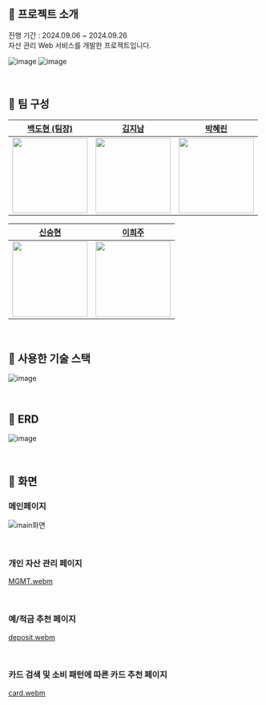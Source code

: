 ##  :bank: 프로젝트 소개
진행 기간 : 2024.09.06 ~ 2024.09.26 <br>
자산 관리 Web 서비스를 개발한 프로젝트입니다. <br>

![image](https://github.com/user-attachments/assets/c12028f1-0032-4fa8-b988-1ae16fb263bc)
![image](https://github.com/user-attachments/assets/d09841a9-626a-4f91-98bf-53a66f16c973)



<br>

## :bank: 팀 구성

|  [백도현 (팀장)](https://github.com//BaekDoHyeon)  | [김지남](https://github.com/passing7by) |  [박혜린](https://github.com/skyblue1012)  | 
| :----------------------------------------------------: | :----------------------------------------------------: | :----------------------------------------------------: |
| <img src ="https://avatars.githubusercontent.com/u/171592911?v=4" width="150" /> | <img src ="https://avatars.githubusercontent.com/u/174698800?v=4" width="150" /> | <img src ="https://avatars.githubusercontent.com/u/121241416?v=4" width="150" />

|  [신승현](https://github.com/Shin-seung-hyun) |  [이희주](https://github.com/Heeju-Lee)  | 
| :----------------------------------------------------: | :----------------------------------------------------: |
| <img src ="https://avatars.githubusercontent.com/u/59863297?v=4" width="150" /> | <img src ="https://avatars.githubusercontent.com/u/174020605?v=4" width="150" /> |

<br>

## :bank: 사용한 기술 스택 
![image](https://github.com/user-attachments/assets/15faaa4f-0441-4610-b09e-f098fc75bd0c)

<!--
<div class= Back & DB>
  <img src="https://img.shields.io/badge/java-007396?style=for-the-badge&logo=java&logoColor=white"> 
  <img src="https://img.shields.io/badge/mysql-4479A1?style=for-the-badge&logo=mysql&logoColor=white"> 
<div>
<div class= Front>
  <img src="https://img.shields.io/badge/html5-E34F26?style=for-the-badge&logo=html5&logoColor=white">
  <img src="https://img.shields.io/badge/css-1572B6?style=for-the-badge&logo=css3&logoColor=white">
  <img src="https://img.shields.io/badge/javascript-F7DF1E?style=for-the-badge&logo=javascript&logoColor=black">
  <img src="https://img.shields.io/badge/jquery-0769AD?style=for-the-badge&logo=jquery&logoColor=white">
  <img src="https://img.shields.io/badge/bootstrap-7952B3?style=for-the-badge&logo=bootstrap&logoColor=white">
</div>
<div class= deploy>
  <img src="https://img.shields.io/badge/Amazon EC2-FF9900?style=for-the-badge&logo=Amazon EC2&logoColor=white">
</div>
</div class = etc> 
  <img src="https://img.shields.io/badge/github-181717?style=for-the-badge&logo=github&logoColor=white">
  <img src="https://img.shields.io/badge/slack-4A154B?style=for-the-badge&logo=slack&logoColor=white">
  <img src="https://img.shields.io/badge/jira-0052CC?style=for-the-badge&logo=jira&logoColor=white">
</div>
-->

<br>


##  :bank: ERD
![image](https://github.com/user-attachments/assets/bdfcfe11-a38e-4145-a8ff-1216b1d18f14)


<br>

##  :bank: 화면 

### 메인페이지
![main화면](https://github.com/user-attachments/assets/6e53fafe-31c7-4798-80c2-4ca39b0bd169)

<br>

### 개인 자산 관리 페이지
[MGMT.webm](https://github.com/user-attachments/assets/58b20228-c6f0-44f1-8629-11b31b925875)

<br>

### 예/적금 추천 페이지
[deposit.webm](https://github.com/user-attachments/assets/a13fb18d-9fd4-4336-8f48-55d57f3c02f2)


<br>

###  카드 검색 및  소비 패턴에 따른 카드 추천 페이지

[card.webm](https://github.com/user-attachments/assets/a05b2ef7-d77a-42ba-98b3-ff94f7b9d86f)

<br>




